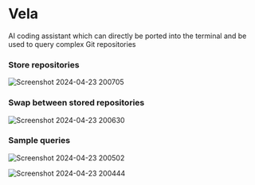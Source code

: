 # Vela
AI coding assistant which can directly be ported into the terminal and be used to query complex Git repositories

### Store repositories

![Screenshot 2024-04-23 200705](https://github.com/PranavN1234/Vela/assets/44135759/6cbf32f5-e077-4c59-962f-611c798fa85b)

### Swap between stored repositories 

![Screenshot 2024-04-23 200630](https://github.com/PranavN1234/Vela/assets/44135759/bf702ac3-3b82-4cf9-98b2-8bb2e78c9e65)

### Sample queries

![Screenshot 2024-04-23 200502](https://github.com/PranavN1234/Vela/assets/44135759/17108bd9-9a72-4653-be05-c5d9c2932dae)

![Screenshot 2024-04-23 200444](https://github.com/PranavN1234/Vela/assets/44135759/929238b7-e793-47a4-b4b8-3d59e8fa3d7d)





